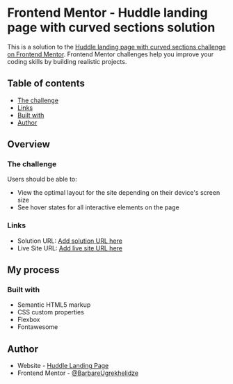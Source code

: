 # Frontend Mentor - Huddle landing page with curved sections solution

This is a solution to the [Huddle landing page with curved sections challenge on Frontend Mentor](https://github.com/BarbareUgrekhelidze/Huddle.git). Frontend Mentor challenges help you improve your coding skills by building realistic projects. 

## Table of contents

  - [The challenge](#the-challenge)
  - [Links](#links)
  - [Built with](#built-with)
- [Author](#author)

## Overview

### The challenge

Users should be able to:

- View the optimal layout for the site depending on their device's screen size
- See hover states for all interactive elements on the page

### Links

- Solution URL: [Add solution URL here](https://github.com/BarbareUgrekhelidze/Huddle.git)
- Live Site URL: [Add live site URL here](https://BarbareUgrekhelidze.github.io/Huddle/)

## My process

### Built with

- Semantic HTML5 markup
- CSS custom properties
- Flexbox
- Fontawesome

## Author

- Website - [Huddle Landing Page](https://BarbareUgrekhelidze.github.io/Huddle/)
- Frontend Mentor - [@BarbareUgrekhelidze](https://www.frontendmentor.io/profile/BarbareUgrekhelidze)
